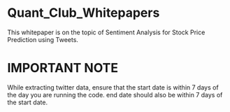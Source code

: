# Quant_Club_Whitepapers

This whitepaper is on the topic of Sentiment Analysis for Stock Price Prediction using Tweets.

# IMPORTANT NOTE 
While extracting twitter data, ensure that the start date is within 7 days of the day you are running the code. 
end date should also be within 7 days of the start date.
